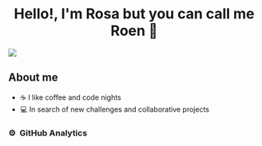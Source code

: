 <div align="center">
<h1 align="center">Hello!, I'm Rosa but you can call me Roen 👋</h1>
</div>
<img src="https://github.com/user-attachments/assets/04bc3123-fed8-4dbc-b4e0-01580f5d31e0">

## About me
- ☕ I like coffee and code nights
- 💻 In search of new challenges and collaborative projects

### ⚙️ &nbsp;GitHub Analytics 

<!--
**Rosa-Enco-Perez/Rosa-Enco-Perez** is a ✨ _special_ ✨ repository because its `README.md` (this file) appears on your GitHub profile.

Here are some ideas to get you started:

- 🔭 I’m currently working on ...
- 🌱 I’m currently learning ...
- 👯 I’m looking to collaborate on ...
- 🤔 I’m looking for help with ...
- 💬 Ask me about ...
- 📫 How to reach me: ...
- 😄 Pronouns: ...
- ⚡ Fun fact: ...
-->
